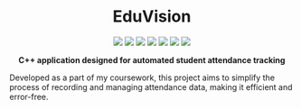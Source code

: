 <h1 align="center">EduVision</h1>

<p align="center">
  <img src="https://img.shields.io/badge/made_by-kamawwanai-blueviolet?style=flat-square">
  <img src="https://img.shields.io/badge/vcpkg-used-blue?style=flat-square">
  <img src="https://img.shields.io/badge/opencv-v_4.8.0-green?style=flat-square">
  <img src="https://img.shields.io/badge/zlib-v_1.3.1-green?style=flat-square">
  <img src="https://img.shields.io/badge/sqlite3-v_3.46.0-lightgrey?style=flat-square">
  <img src="https://img.shields.io/badge/sqliteorm-v_1.8.2-lightgrey?style=flat-square">
  <img src="https://img.shields.io/badge/qt5-v_5.15.14-blue?style=flat-square">
</p>

<p align="center">
  <b>C++ application designed for automated student attendance tracking</b>
  
  Developed as a part of my coursework, this project aims to simplify the process of recording and managing attendance data, making it efficient and error-free.
</p>
